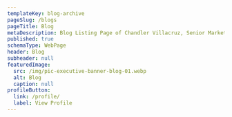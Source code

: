 ```yaml
---
templateKey: blog-archive
pageSlug: /blogs
pageTitle: Blog
metaDescription: Blog Listing Page of Chandler Villacruz, Senior Marketing Manager
published: true
schemaType: WebPage
header: Blog
subheader: null
featuredImage:
  src: /img/pic-executive-banner-blog-01.webp
  alt: Blog
  caption: null
profileButton:
  link: /profile/
  label: View Profile
---
```

